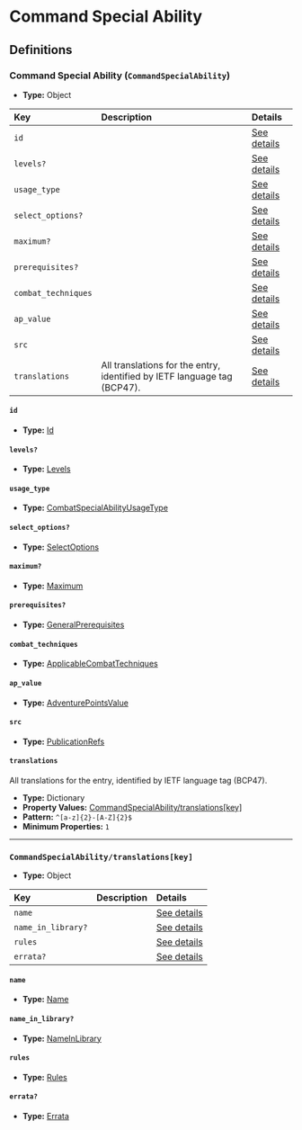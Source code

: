 # Command Special Ability

## Definitions

### <a name="CommandSpecialAbility"></a> Command Special Ability (`CommandSpecialAbility`)

- **Type:** Object

Key | Description | Details
:-- | :-- | :--
`id` |  | <a href="#CommandSpecialAbility/id">See details</a>
`levels?` |  | <a href="#CommandSpecialAbility/levels">See details</a>
`usage_type` |  | <a href="#CommandSpecialAbility/usage_type">See details</a>
`select_options?` |  | <a href="#CommandSpecialAbility/select_options">See details</a>
`maximum?` |  | <a href="#CommandSpecialAbility/maximum">See details</a>
`prerequisites?` |  | <a href="#CommandSpecialAbility/prerequisites">See details</a>
`combat_techniques` |  | <a href="#CommandSpecialAbility/combat_techniques">See details</a>
`ap_value` |  | <a href="#CommandSpecialAbility/ap_value">See details</a>
`src` |  | <a href="#CommandSpecialAbility/src">See details</a>
`translations` | All translations for the entry, identified by IETF language tag (BCP47). | <a href="#CommandSpecialAbility/translations">See details</a>

#### <a name="CommandSpecialAbility/id"></a> `id`

- **Type:** <a href="#Id">Id</a>

#### <a name="CommandSpecialAbility/levels"></a> `levels?`

- **Type:** <a href="#Levels">Levels</a>

#### <a name="CommandSpecialAbility/usage_type"></a> `usage_type`

- **Type:** <a href="#CombatSpecialAbilityUsageType">CombatSpecialAbilityUsageType</a>

#### <a name="CommandSpecialAbility/select_options"></a> `select_options?`

- **Type:** <a href="#SelectOptions">SelectOptions</a>

#### <a name="CommandSpecialAbility/maximum"></a> `maximum?`

- **Type:** <a href="#Maximum">Maximum</a>

#### <a name="CommandSpecialAbility/prerequisites"></a> `prerequisites?`

- **Type:** <a href="../_Prerequisite.md#GeneralPrerequisites">GeneralPrerequisites</a>

#### <a name="CommandSpecialAbility/combat_techniques"></a> `combat_techniques`

- **Type:** <a href="#ApplicableCombatTechniques">ApplicableCombatTechniques</a>

#### <a name="CommandSpecialAbility/ap_value"></a> `ap_value`

- **Type:** <a href="#AdventurePointsValue">AdventurePointsValue</a>

#### <a name="CommandSpecialAbility/src"></a> `src`

- **Type:** <a href="../source/_PublicationRef.md#PublicationRefs">PublicationRefs</a>

#### <a name="CommandSpecialAbility/translations"></a> `translations`

All translations for the entry, identified by IETF language tag (BCP47).

- **Type:** Dictionary
- **Property Values:** <a href="#CommandSpecialAbility/translations[key]">CommandSpecialAbility/translations[key]</a>
- **Pattern:** `^[a-z]{2}-[A-Z]{2}$`
- **Minimum Properties:** `1`

---

### <a name="CommandSpecialAbility/translations[key]"></a> `CommandSpecialAbility/translations[key]`

- **Type:** Object

Key | Description | Details
:-- | :-- | :--
`name` |  | <a href="#CommandSpecialAbility/translations[key]/name">See details</a>
`name_in_library?` |  | <a href="#CommandSpecialAbility/translations[key]/name_in_library">See details</a>
`rules` |  | <a href="#CommandSpecialAbility/translations[key]/rules">See details</a>
`errata?` |  | <a href="#CommandSpecialAbility/translations[key]/errata">See details</a>

#### <a name="CommandSpecialAbility/translations[key]/name"></a> `name`

- **Type:** <a href="#Name">Name</a>

#### <a name="CommandSpecialAbility/translations[key]/name_in_library"></a> `name_in_library?`

- **Type:** <a href="#NameInLibrary">NameInLibrary</a>

#### <a name="CommandSpecialAbility/translations[key]/rules"></a> `rules`

- **Type:** <a href="#Rules">Rules</a>

#### <a name="CommandSpecialAbility/translations[key]/errata"></a> `errata?`

- **Type:** <a href="../source/_Erratum.md#Errata">Errata</a>
